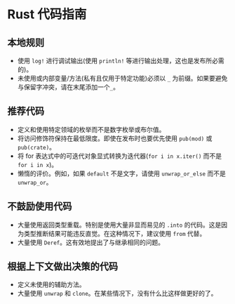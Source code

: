 # Rust 代码指南

## 本地规则

* 使用 `log!` 进行调试输出(使用 `println!` 等进行输出处理，这也是发布所必需的)。
* 未使用或内部变量/方法(私有且仅用于特定功能)必须以 `_` 为前缀。如果要避免与保留字冲突，请在末尾添加一个`_`。

## 推荐代码

* 定义和使用特定领域的枚举而不是数字枚举或布尔值。
* 将访问修饰符保持在最低限度。即使在发布时也要优先使用 `pub(mod)` 或 `pub(crate)`。
* 将 for 表达式中的可迭代对象显式转换为迭代器(`for i in x.iter()` 而不是 `for i in x`)。
* 懒惰的评价。例如，如果 `default` 不是文字，请使用 `unwrap_or_else` 而不是 `unwrap_or`。

## 不鼓励使用代码

* 大量使用返回类型重载。特别是使用大量非显而易见的 `.into` 的代码。这是因为类型推断结果可能违反直觉。在这种情况下，建议使用 `from` 代替。
* 大量使用 `Deref`。这有效地提出了与继承相同的问题。

## 根据上下文做出决策的代码

* 定义未使用的辅助方法。
* 大量使用 `unwrap` 和 `clone`。在某些情况下，没有什么比这样做更好的了。